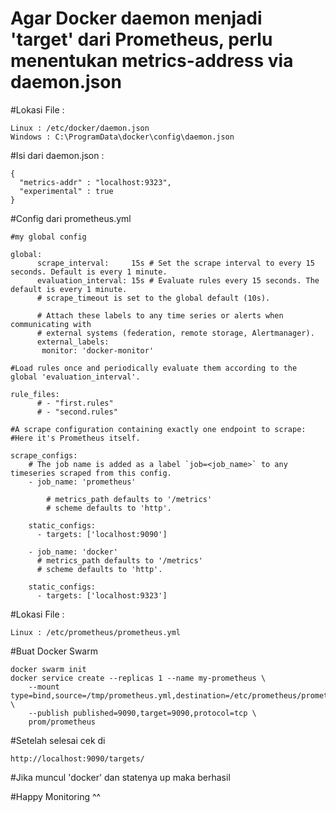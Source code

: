 # Agar Docker daemon menjadi 'target' dari Prometheus, perlu menentukan metrics-address via daemon.json
	
#Lokasi File :
	
	Linux : /etc/docker/daemon.json
	Windows : C:\ProgramData\docker\config\daemon.json

#Isi dari daemon.json :
	
	{
	  "metrics-addr" : "localhost:9323",
	  "experimental" : true
	}

#Config dari prometheus.yml

	#my global config
  
	global:
    	  scrape_interval:     15s # Set the scrape interval to every 15 seconds. Default is every 1 minute.
    	  evaluation_interval: 15s # Evaluate rules every 15 seconds. The default is every 1 minute.
    	  # scrape_timeout is set to the global default (10s).

    	  # Attach these labels to any time series or alerts when communicating with
    	  # external systems (federation, remote storage, Alertmanager).
    	  external_labels:
     	   monitor: 'docker-monitor'

	#Load rules once and periodically evaluate them according to the global 'evaluation_interval'.
  
  	rule_files:
    	  # - "first.rules"
    	  # - "second.rules"

	#A scrape configuration containing exactly one endpoint to scrape:
	#Here it's Prometheus itself.
  	
	scrape_configs:
    	# The job name is added as a label `job=<job_name>` to any timeseries scraped from this config.
    	- job_name: 'prometheus'

	        # metrics_path defaults to '/metrics'
      	  	# scheme defaults to 'http'.

        static_configs:
          - targets: ['localhost:9090']

    	- job_name: 'docker'
          # metrics_path defaults to '/metrics'
          # scheme defaults to 'http'.

      	static_configs:
       	  - targets: ['localhost:9323']

#Lokasi File :

  	Linux : /etc/prometheus/prometheus.yml

#Buat Docker Swarm
  
  	docker swarm init
  	docker service create --replicas 1 --name my-prometheus \
    	--mount type=bind,source=/tmp/prometheus.yml,destination=/etc/prometheus/prometheus.yml \
    	--publish published=9090,target=9090,protocol=tcp \
    	prom/prometheus

#Setelah selesai cek di 

	http://localhost:9090/targets/
	
#Jika muncul 'docker' dan statenya up maka berhasil

#Happy Monitoring ^^
